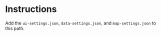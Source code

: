 # Instructions

Add the `ui-settings.json`, `data-settings.json`, and `map-settings.json` to this path.
